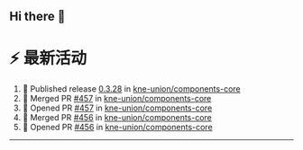 ## Hi there 👋

<!--

**Here are some ideas to get you started:**

🙋‍♀️ A short introduction - what is your organization all about?
🌈 Contribution guidelines - how can the community get involved?
👩‍💻 Useful resources - where can the community find your docs? Is there anything else the community should know?
🍿 Fun facts - what does your team eat for breakfast?
🧙 Remember, you can do mighty things with the power of [Markdown](https://docs.github.com/github/writing-on-github/getting-started-with-writing-and-formatting-on-github/basic-writing-and-formatting-syntax)
-->


# ⚡ 最新活动

<!--START_SECTION:activity-->
1. 🚀 Published release [0.3.28](https://github.com/kne-union/components-core/releases/tag/0.3.28) in [kne-union/components-core](https://github.com/kne-union/components-core)
2. 🎉 Merged PR [#457](https://github.com/kne-union/components-core/pull/457) in [kne-union/components-core](https://github.com/kne-union/components-core)
3. 💪 Opened PR [#457](https://github.com/kne-union/components-core/pull/457) in [kne-union/components-core](https://github.com/kne-union/components-core)
4. 🎉 Merged PR [#456](https://github.com/kne-union/components-core/pull/456) in [kne-union/components-core](https://github.com/kne-union/components-core)
5. 💪 Opened PR [#456](https://github.com/kne-union/components-core/pull/456) in [kne-union/components-core](https://github.com/kne-union/components-core)
<!--END_SECTION:activity-->

---

